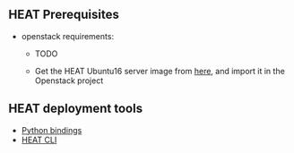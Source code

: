 ## HEAT Prerequisites

* openstack requirements:
    * TODO

    * Get the HEAT Ubuntu16 server image from [here](), and import it in the Openstack project

## HEAT deployment tools

* [Python bindings](python-HEAT.md)
* [HEAT CLI](IM.md)